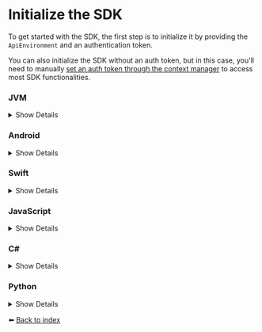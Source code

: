 # Initialize the SDK

To get started with the SDK, the first step is to initialize it by providing the `ApiEnvironment` and an authentication token.

You can also initialize the SDK without an auth token, but in this case, you'll need to manually [set an auth token through the context manager](06_CONTEXT-MANAGER.md#set-auth-token) to access most SDK functionalities.

### JVM
<details>
<summary>Show Details</summary>

```kotlin
val sdk = KDoordeckFactory.initialize(ApiEnvironment.PROD, "AUTH_TOKEN")
```
</details>

### Android
<details>
<summary>Show Details</summary>

In Android, you need to pass the Android application context to initialize the SDK:

```kotlin
val applicationContext = ApplicationContext(context)
val sdk = KDoordeckFactory.initialize(applicationContext, ApiEnvironment.PROD, "AUTH_TOKEN")
```
</details>

### Swift
<details>
<summary>Show Details</summary>

```swift
let sdk = KDoordeckFactory().initialize(apiEnvironment: .prod, token: "AUTH_TOKEN")
```
</details>

### JavaScript
<details>
<summary>Show Details</summary>

```js
import doordeck from '@doordeck/doordeck-headless-sdk';
const apiEnvironment = doordeck.com.doordeck.multiplatform.sdk.api.model.ApiEnvironment;
const sdk = doordeck.com.doordeck.multiplatform.sdk.KDoordeckFactory.initializeWithAuthToken(apiEnvironment.PROD, "AUTH_TOKEN");
```
</details>

### C#
<details>
<summary>Show Details</summary>

```csharp
var sdk = new DoordeckSdk(ApiEnvironment.PROD, "AUTH_TOKEN")
sdk.Initialize();
```

⚠️ **Note:** You should also call ``sdk.Release();`` at the end of your application’s lifecycle to release the SDK resources.
</details>

### Python
<details>
<summary>Show Details</summary>

```python
sdk = doordeck_headless_sdk.InitializeSdk(doordeck_headless_sdk.ApiEnvironment.DEV)
```
</details>

:arrow_left: [Back to index](01_INDEX.md)
